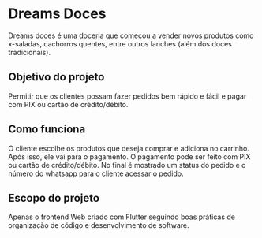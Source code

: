 # Dreams Doces

Dreams doces é uma doceria que começou a vender novos produtos como x-saladas, cachorros quentes, entre outros lanches (além dos doces tradicionais).

## Objetivo do projeto

Permitir que os clientes possam fazer pedidos bem rápido e fácil e pagar com PIX ou cartão de crédito/débito.

## Como funciona

O cliente escolhe os produtos que deseja comprar e adiciona no carrinho. Após isso, ele vai para o pagamento. O pagamento pode ser feito com PIX ou cartão de crédito/débito. No final é mostrado um status do pedido e o número do whatsapp para o cliente acessar o pedido.

## Escopo do projeto

Apenas o frontend Web criado com Flutter seguindo boas práticas de organização de código e desenvolvimento de software.
